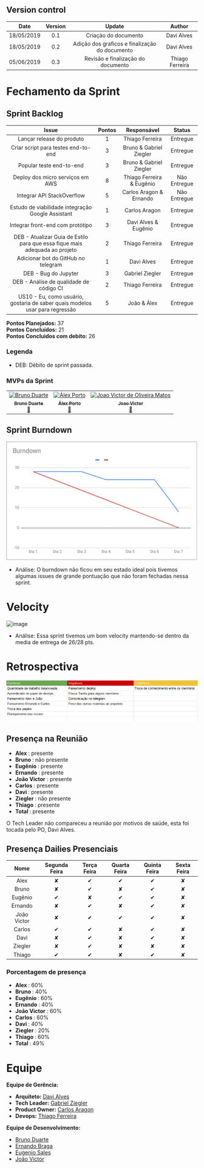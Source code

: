 ## Version control

|Date|Version|Update|Author|
|:--:|:----:|:-------:|:---:|
| 18/05/2019 |  0.1   |     Criação do documento      |    Davi Alves   |
| 18/05/2019 |  0.2  |     Adição dos graficos e finalização do documento      |    Davi Alves   |
|05/06/2019|0.3|Revisão e finalização do documento|Thiago Ferreira|


# Fechamento da Sprint

## Sprint Backlog
|Issue|Pontos|Responsável|Status|
|:---:|:----:|:---------:|:--------:|
| Lançar release do produto | 1 | Thiago Ferreira |Entregue|
| Criar script para testes end-to-end | 3 | Bruno & Gabriel Ziegler |Entregue|
| Popular teste end-to-end | 3 | Bruno & Gabriel Ziegler | Entregue|
| Deploy dos micro serviços em AWS | 8 | Thiago Ferreira & Eugênio |Não Entregue|
| Integrar API StackOverflow | 5 | Carlos Aragon & Ernando |Não Entregue|
| Estudo de viabilidade integração Google Assistant | 1 | Carlos Aragon |Entregue|
| Integrar front-end com protótipo | 3 | Davi Alves & Eugênio |Entregue|
| DEB - Atualizar Guia de Estilo para que essa fique mais adequada ao projeto | 2 | Thiago Ferreira |Entregue|
| Adicionar bot do GitHub no telegram | 1 | Davi Alves |Entregue|
| DEB - Bug do Jupyter | 3 | Gabriel Ziegler |Entregue|
| DEB - Análise de qualidade de código CI | 2 | Thiago Ferreira|Entregue|
| US10 - Eu, como usuário, gostaria de saber quais modelos usar para regressão | 5 | João & Àlex |Entregue|

**Pontos Planejados:** 37 <br>
**Pontos Concluídos:** 21 <br>
**Pontos Concluidos com debito:** 26 

### Legenda

- DEB: Débito de sprint passada.

### MVPs da Sprint

<table>
  </tr>
  <td align="center">
    <a href="https://github.com/Mexazonic">
      <img src="https://images.zenhubusercontent.com/59d66de5b0222d5de47a6fd4/a786015d-f914-4dc5-9735-f9c555d1a85b" height="100px" width="100px;" alt="Bruno Duarte"/><br /><sub><b>Bruno Duarte</b></sub></a><br /><a href="https://github.com/fga-eps-mds/2019.1-PyLearner/commits?author=Mexazonic" title="MVP">📖
    </a>
  </td>
  <td align="center">
    <a href="https://github.com/alexportof">
      <img src="https://images.zenhubusercontent.com/59d66de5b0222d5de47a6fd4/6fb6e6cf-49a0-4a28-8f98-aa6286cb95f3" height="100px" width="100px;" alt="Álex Porto"/><br /><sub><b>Álex Porto</b></sub></a><br /><a href="https://github.com/fga-eps-mds/2019.1-PyLearner/commits?author=alexportof" title="MVP">📖
    </a>
  </td>
  <td align="center"><a href="https://github.com/joao15victor08"><img src="https://avatars2.githubusercontent.com/u/32016154?v=4" width="100px;" alt="Joao Victor de Oliveira Matos"/><br /><sub><b>Joao Victor </b></sub></a><br /><a href="https://github.com/fga-eps-mds/2019.1-PyLearner/commits?author=joao15victor08" title="Documentation">📖</a>
  </td>
  <tr>
  
</table>

## Sprint Burndown
![](../img/burndownsprint8.png)


- Análise: O burndown não ficou em seu estado ideal pois tivemos algumas issues de grande pontuação que não foram fechadas nessa sprint.
# Velocity
![image](https://user-images.githubusercontent.com/34287081/58287281-2d507e00-7da0-11e9-818b-10aa42642a86.png)

- Análise: Essa sprint tivemos um bom velocity mantendo-se dentro da media de entrega de 26/28 pts.
# Retrospectiva
![](../img/reviewsprint8.png)

## Presença na Reunião

* <b>Alex       </b> : presente
* <b>Bruno      </b> : não presente
* <b>Eugênio    </b> : presente
* <b>Ernando    </b> : presente
* <b>João Victor</b> : presente
* <b>Carlos     </b> : presente
* <b>Davi       </b> : presente
* <b>Ziegler    </b> : não presente
* <b>Thiago     </b> : presente
* <b>Total      </b> : presente

O Tech Leader não compareceu a reunião por motivos de saúde, esta foi tocada pelo PO, Davi Alves.

## Presença Dailies Presenciais

| Nome    |Segunda Feira|Terça Feira|Quarta Feira| Quinta Feira| Sexta Feira|
|:-----:  |:-----------------:|:----------------:|:----------------:|:-----------------:|:----------------:|
|Alex       |✘|✔|✔|✔|✘|
|Bruno      |✘|✔|✘|✔|✘|
|Eugênio    |✔|✘|✔|✔|✘|
|Ernando    |✘|✔|✘|✔|✘|
|João Victor|✘|✔|✔|✔|✘|
|Carlos     |✔|✔|✘|✔|✘|
|Davi       |✘|✔|✘|✔|✘|
|Ziegler    |✘|✔|✘|✘|✘|
|Thiago     |✔|✔|✘|✔|✘|

### Porcentagem de presença

* <b>Alex       </b> : 60%
* <b>Bruno      </b> : 40%
* <b>Eugênio    </b> : 60%
* <b>Ernando    </b> : 40%
* <b>João Victor</b> : 60%
* <b>Carlos     </b> : 60%
* <b>Davi       </b> : 40%
* <b>Ziegler    </b> : 20%
* <b>Thiago     </b> : 60%
* <b>Total      </b> : 49%



# Equipe
**Equipe de Gerência:** <br>
* **Arquiteto:** [Davi Alves](https://github.com/davialvb) <br> 
* **Tech Leader:** [Gabriel Ziegler](https://github.com/gabrielziegler3) <br>
* **Product Owner:** [Carlos Aragon](https://github.com/carlosaragon) <br>
* **Devops:** [Thiago Ferreira](https://github.com/thiagoiferreira)

**Equipe de Desenvolvimento:** <br>
- [Bruno Duarte](https://github.com/Mexazonic)<br>
- [Ernando Braga](https://github.com/ZarathosDeath)<br>
- [Eugenio Sales](https://github.com/Eugeniosales)<br>
- [João Victor](https://github.com/joao15victor08)<br>